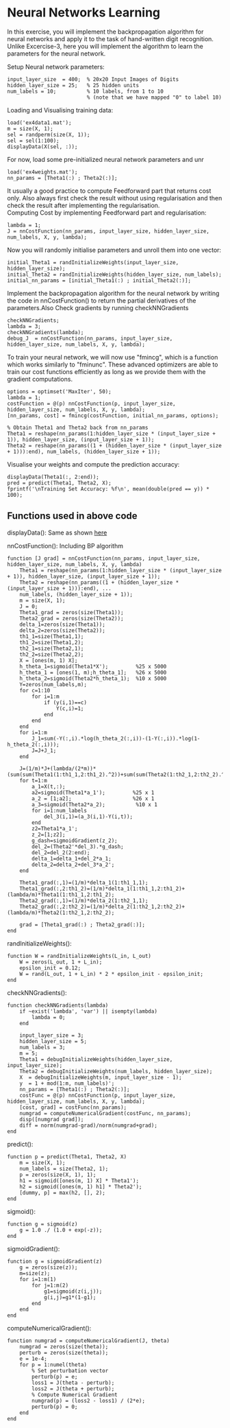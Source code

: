 # Neural Networks Learning

In this exercise, you will implement the backpropagation algorithm for neural networks and apply it to the task of hand-written digit recognition. Unlike Excercise-3, here you will implement the algorithm to learn the parameters for the neural network.

Setup Neural network parameters:

    input_layer_size  = 400;  % 20x20 Input Images of Digits
    hidden_layer_size = 25;   % 25 hidden units
    num_labels = 10;          % 10 labels, from 1 to 10   
                              % (note that we have mapped "0" to label 10)

Loading and Visualising training data:

    load('ex4data1.mat');
    m = size(X, 1);
    sel = randperm(size(X, 1));
    sel = sel(1:100);
    displayData(X(sel, :));

For now, load some pre-initialized neural network parameters and unr
    
    load('ex4weights.mat');
    nn_params = [Theta1(:) ; Theta2(:)];

It usually a good practice to compute Feedforward part that returns cost only. Also always first check the result without using regularisation and then check the result after implementing the regularisation.  
Computing Cost by implementing Feedforward part and regularisation:

    lambda = 1;
    J = nnCostFunction(nn_params, input_layer_size, hidden_layer_size, num_labels, X, y, lambda);
    
Now you will randomly initialise parameters and unroll them into one vector:

    initial_Theta1 = randInitializeWeights(input_layer_size, hidden_layer_size);
    initial_Theta2 = randInitializeWeights(hidden_layer_size, num_labels);
    initial_nn_params = [initial_Theta1(:) ; initial_Theta2(:)];

Implement the backpropagation algorithm for the neural network by writing the code in nnCostFunction() to return the partial derivatives of the parameters.Also Check gradients by running checkNNGradients

    checkNNGradients;
    lambda = 3;
    checkNNGradients(lambda);
    debug_J  = nnCostFunction(nn_params, input_layer_size, hidden_layer_size, num_labels, X, y, lambda);
    
To train your neural network, we will now use "fmincg", which is a function which works similarly to "fminunc". These advanced optimizers are able to train our cost functions efficiently as long as we provide them with the gradient computations.

    options = optimset('MaxIter', 50);
    lambda = 1;
    costFunction = @(p) nnCostFunction(p, input_layer_size, hidden_layer_size, num_labels, X, y, lambda);
    [nn_params, cost] = fmincg(costFunction, initial_nn_params, options);
    
    % Obtain Theta1 and Theta2 back from nn_params
    Theta1 = reshape(nn_params(1:hidden_layer_size * (input_layer_size + 1)), hidden_layer_size, (input_layer_size + 1));
    Theta2 = reshape(nn_params((1 + (hidden_layer_size * (input_layer_size + 1))):end), num_labels, (hidden_layer_size + 1));

Visualise your weights and compute the prediction accuracy:

    displayData(Theta1(:, 2:end));
    pred = predict(Theta1, Theta2, X);
    fprintf('\nTraining Set Accuracy: %f\n', mean(double(pred == y)) * 100);

## Functions used in above code

displayData(): Same as shown [here](https://github.com/sanket1012/Coursera-Machine-Learning/blob/master/Excercise%203-%20Multi-class%20Classification%20and%20Neural%20Networks/Logistic%20Regression/README.md)

nnCostFunction(): Including BP algorithm

    function [J grad] = nnCostFunction(nn_params, input_layer_size, hidden_layer_size, num_labels, X, y, lambda)
        Theta1 = reshape(nn_params(1:hidden_layer_size * (input_layer_size + 1)), hidden_layer_size, (input_layer_size + 1));
        Theta2 = reshape(nn_params((1 + (hidden_layer_size * (input_layer_size + 1))):end), ...
        num_labels, (hidden_layer_size + 1));
        m = size(X, 1);
        J = 0;
        Theta1_grad = zeros(size(Theta1));
        Theta2_grad = zeros(size(Theta2));
        delta_1=zeros(size(Theta1));
        delta_2=zeros(size(Theta2));
        th1_1=size(Theta1,1);
        th1_2=size(Theta1,2);
        th2_1=size(Theta2,1);
        th2_2=size(Theta2,2);
        X = [ones(m, 1) X];
        h_theta_1=sigmoid(Theta1*X');         %25 x 5000
        h_theta_1 = [ones(1, m);h_theta_1];   %26 x 5000
        h_theta_2=sigmoid(Theta2*h_theta_1);  %10 x 5000
        Y=zeros(num_labels,m);
        for c=1:10
            for i=1:m
                if (y(i,1)==c)
                    Y(c,i)=1;
                end
            end
        end
        for i=1:m
            J_1=sum(-Y(:,i).*log(h_theta_2(:,i))-(1-Y(:,i)).*log(1-h_theta_2(:,i)));
            J=J+J_1;
        end

        J=(1/m)*J+(lambda/(2*m))*(sum(sum(Theta1(1:th1_1,2:th1_2).^2))+sum(sum(Theta2(1:th2_1,2:th2_2).^2)));
        for t=1:m
            a_1=X(t,:);
            a2=sigmoid(Theta1*a_1');         %25 x 1
            a_2 = [1;a2];                    %26 x 1
            a_3=sigmoid(Theta2*a_2);          %10 x 1
            for i=1:num_labels
                del_3(i,1)=(a_3(i,1)-Y(i,t));
            end
            z2=Theta1*a_1';
            z_2=[1;z2];
            g_dash=sigmoidGradient(z_2);
            del_2=(Theta2'*del_3).*g_dash;
            del_2=del_2(2:end);
            delta_1=delta_1+del_2*a_1;
            delta_2=delta_2+del_3*a_2';
        end
      
        Theta1_grad(:,1)=(1/m)*delta_1(1:th1_1,1);
        Theta1_grad(:,2:th1_2)=(1/m)*delta_1(1:th1_1,2:th1_2)+(lambda/m)*Theta1(1:th1_1,2:th1_2);
        Theta2_grad(:,1)=(1/m)*delta_2(1:th2_1,1);
        Theta2_grad(:,2:th2_2)=(1/m)*delta_2(1:th2_1,2:th2_2)+(lambda/m)*Theta2(1:th2_1,2:th2_2);

        grad = [Theta1_grad(:) ; Theta2_grad(:)];
    end

randInitializeWeights():

    function W = randInitializeWeights(L_in, L_out)
        W = zeros(L_out, 1 + L_in);
        epsilon_init = 0.12;
        W = rand(L_out, 1 + L_in) * 2 * epsilon_init - epsilon_init;
    end

checkNNGradients():

    function checkNNGradients(lambda)
        if ~exist('lambda', 'var') || isempty(lambda)
            lambda = 0;
        end

        input_layer_size = 3;
        hidden_layer_size = 5;
        num_labels = 3;
        m = 5;
        Theta1 = debugInitializeWeights(hidden_layer_size, input_layer_size);
        Theta2 = debugInitializeWeights(num_labels, hidden_layer_size);
        X  = debugInitializeWeights(m, input_layer_size - 1);
        y  = 1 + mod(1:m, num_labels)';
        nn_params = [Theta1(:) ; Theta2(:)];
        costFunc = @(p) nnCostFunction(p, input_layer_size, hidden_layer_size, num_labels, X, y, lambda);
        [cost, grad] = costFunc(nn_params);
        numgrad = computeNumericalGradient(costFunc, nn_params);
        disp([numgrad grad]);
        diff = norm(numgrad-grad)/norm(numgrad+grad);
    end
    
predict():

    function p = predict(Theta1, Theta2, X)
        m = size(X, 1);
        num_labels = size(Theta2, 1);
        p = zeros(size(X, 1), 1);
        h1 = sigmoid([ones(m, 1) X] * Theta1');
        h2 = sigmoid([ones(m, 1) h1] * Theta2');
        [dummy, p] = max(h2, [], 2);
    end

sigmoid():
    
    function g = sigmoid(z)
        g = 1.0 ./ (1.0 + exp(-z));
    end

sigmoidGradient():

    function g = sigmoidGradient(z)
        g = zeros(size(z));
        m=size(z);
        for i=1:m(1)
            for j=1:m(2)
                g1=sigmoid(z(i,j));
                g(i,j)=g1*(1-g1);
            end
        end
    end

computeNumericalGradient():

    function numgrad = computeNumericalGradient(J, theta)
        numgrad = zeros(size(theta));
        perturb = zeros(size(theta));
        e = 1e-4;
        for p = 1:numel(theta)
            % Set perturbation vector
            perturb(p) = e;
            loss1 = J(theta - perturb);
            loss2 = J(theta + perturb);
            % Compute Numerical Gradient
            numgrad(p) = (loss2 - loss1) / (2*e);
            perturb(p) = 0;
        end
    end
